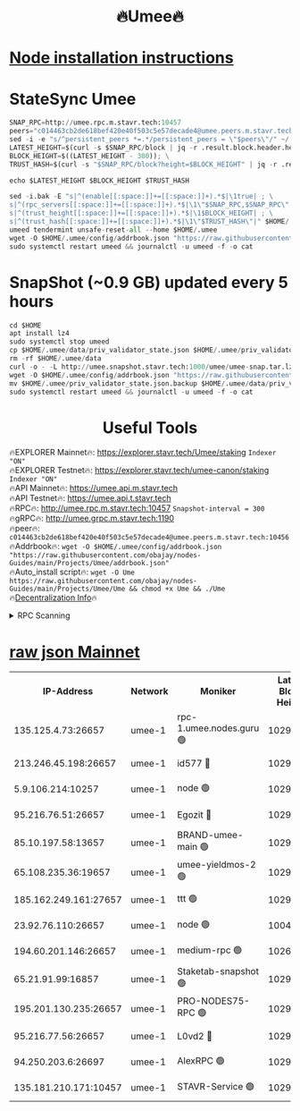 <h1 align="center"> 🔥Umee🔥</h1>


[Node installation instructions](https://github.com/obajay/nodes-Guides/tree/main/Projects/Umee)
=
# StateSync Umee
```python
SNAP_RPC=http://umee.rpc.m.stavr.tech:10457
peers="c014463cb2de618bef420e40f503c5e57decade4@umee.peers.m.stavr.tech:10456"
sed -i -e "s/^persistent_peers *=.*/persistent_peers = \"$peers\"/" ~/.umee/config/config.toml
LATEST_HEIGHT=$(curl -s $SNAP_RPC/block | jq -r .result.block.header.height); \
BLOCK_HEIGHT=$((LATEST_HEIGHT - 300)); \
TRUST_HASH=$(curl -s "$SNAP_RPC/block?height=$BLOCK_HEIGHT" | jq -r .result.block_id.hash)

echo $LATEST_HEIGHT $BLOCK_HEIGHT $TRUST_HASH

sed -i.bak -E "s|^(enable[[:space:]]+=[[:space:]]+).*$|\1true| ; \
s|^(rpc_servers[[:space:]]+=[[:space:]]+).*$|\1\"$SNAP_RPC,$SNAP_RPC\"| ; \
s|^(trust_height[[:space:]]+=[[:space:]]+).*$|\1$BLOCK_HEIGHT| ; \
s|^(trust_hash[[:space:]]+=[[:space:]]+).*$|\1\"$TRUST_HASH\"|" $HOME/.umee/config/config.toml
umeed tendermint unsafe-reset-all --home $HOME/.umee
wget -O $HOME/.umee/config/addrbook.json "https://raw.githubusercontent.com/obajay/nodes-Guides/main/Projects/Umee/addrbook.json"
sudo systemctl restart umeed && journalctl -u umeed -f -o cat
```
# SnapShot (~0.9 GB) updated every 5 hours
```python
cd $HOME
apt install lz4
sudo systemctl stop umeed
cp $HOME/.umee/data/priv_validator_state.json $HOME/.umee/priv_validator_state.json.backup
rm -rf $HOME/.umee/data
curl -o - -L http://umee.snapshot.stavr.tech:1000/umee/umee-snap.tar.lz4 | lz4 -c -d - | tar -x -C $HOME/.umee --strip-components 2
wget -O $HOME/.umee/config/addrbook.json "https://raw.githubusercontent.com/obajay/nodes-Guides/main/Projects/Umee/addrbook.json"
mv $HOME/.umee/priv_validator_state.json.backup $HOME/.umee/data/priv_validator_state.json
sudo systemctl restart umeed && journalctl -u umeed -f -o cat
```
 <h1 align="center"> Useful Tools</h1>

🔥EXPLORER Mainnet🔥:      https://explorer.stavr.tech/Umee/staking             `Indexer "ON"` \
🔥EXPLORER Testnet🔥:        https://explorer.stavr.tech/umee-canon/staking      `Indexer "ON"` \
🔥API Mainnet🔥:                   https://umee.api.m.stavr.tech \
🔥API Testnet🔥:                     https://umee.api.t.stavr.tech \
🔥RPC🔥:                                   http://umee.rpc.m.stavr.tech:10457                     `Snapshot-interval = 300` \
🔥gRPC🔥:                              http://umee.grpc.m.stavr.tech:1190 \
🔥peer🔥:                     `c014463cb2de618bef420e40f503c5e57decade4@umee.peers.m.stavr.tech:10456` \
🔥Addrbook🔥:    ```wget -O $HOME/.umee/config/addrbook.json "https://raw.githubusercontent.com/obajay/nodes-Guides/main/Projects/Umee/addrbook.json"``` \
🔥Auto_install script🔥: ```wget -O Ume https://raw.githubusercontent.com/obajay/nodes-Guides/main/Projects/Umee/Ume && chmod +x Ume && ./Ume``` \
🔥[Decentralization Info](https://github.com/obajay/StateSync-snapshots/tree/main/Projects/Umee/Decentralization)🔥

<details>
<summary>RPC Scanning</summary>

<h2 align="center"> We scan nodes in real time every 4 hours. And we provide the final result of RPC endpoints.
We cannot influence the operation of these nodes in any way. </h2>


```python
If Voting Power is higher than 0 --> then the Node is a validator of the network and may be subject to attack and be a potential threat to the chain.
```
```python
We marked such validators with a red symbol
```

</details>

[raw json Mainnet](https://rpc-check.umeem.stavr.tech/umeem/rpc-umeem-result.json)
=



<table><tr><th>IP-Address</th><th>Network</th><th>Moniker</th><th>Latest Block Height</th><th>Earliest Block Height</th><th>Catching Up</th><th>Tx Index</th><th>Voting Power</th><th>Scan Time</th></tr><tr><td>135.125.4.73:26657</td><td>umee-1</td><td>rpc-1.umee.nodes.guru 🟢</td><td>10294452</td><td>5167386</td><td>False</td><td>on</td><td>0</td><td>2024-01-25T12:01:15.069586634UTC</td></tr><tr><td>213.246.45.198:26657</td><td>umee-1</td><td>id577 🔴</td><td>10294438</td><td>7100001</td><td>False</td><td>on</td><td>35104858</td><td>2024-01-25T11:59:55.331792815UTC</td></tr><tr><td>5.9.106.214:10257</td><td>umee-1</td><td>node 🟢</td><td>10294448</td><td>7942001</td><td>False</td><td>on</td><td>0</td><td>2024-01-25T12:00:51.897793834UTC</td></tr><tr><td>95.216.76.51:26657</td><td>umee-1</td><td>Egozit 🔴</td><td>10294452</td><td>8262001</td><td>False</td><td>off</td><td>38381721</td><td>2024-01-25T12:01:14.766414688UTC</td></tr><tr><td>85.10.197.58:13657</td><td>umee-1</td><td>BRAND-umee-main 🟢</td><td>10294441</td><td>8427832</td><td>False</td><td>on</td><td>0</td><td>2024-01-25T12:00:11.530627003UTC</td></tr><tr><td>65.108.235.36:19657</td><td>umee-1</td><td>umee-yieldmos-2 🟢</td><td>10294432</td><td>9575548</td><td>False</td><td>on</td><td>0</td><td>2024-01-25T11:59:17.907448652UTC</td></tr><tr><td>185.162.249.161:27657</td><td>umee-1</td><td>ttt 🟢</td><td>10294445</td><td>9733423</td><td>False</td><td>on</td><td>0</td><td>2024-01-25T12:00:38.931929656UTC</td></tr><tr><td>23.92.76.110:26657</td><td>umee-1</td><td>node 🟢</td><td>10046600</td><td>9953901</td><td>False</td><td>on</td><td>0</td><td>2024-01-25T12:01:55.753365601UTC</td></tr><tr><td>194.60.201.146:26657</td><td>umee-1</td><td>medium-rpc 🟢</td><td>10266031</td><td>9984137</td><td>False</td><td>on</td><td>0</td><td>2024-01-25T12:00:02.720820671UTC</td></tr><tr><td>65.21.91.99:16857</td><td>umee-1</td><td>Staketab-snapshot 🟢</td><td>10294443</td><td>9992001</td><td>False</td><td>off</td><td>0</td><td>2024-01-25T12:00:24.205843889UTC</td></tr><tr><td>195.201.130.235:26657</td><td>umee-1</td><td>PRO-NODES75-RPC 🟢</td><td>10294447</td><td>10194447</td><td>False</td><td>on</td><td>0</td><td>2024-01-25T12:00:47.357083292UTC</td></tr><tr><td>95.216.77.56:26657</td><td>umee-1</td><td>L0vd2 🔴</td><td>10294455</td><td>10194455</td><td>False</td><td>off</td><td>37496614</td><td>2024-01-25T12:01:32.249760893UTC</td></tr><tr><td>94.250.203.6:26697</td><td>umee-1</td><td>AlexRPC 🟢</td><td>10294439</td><td>10260001</td><td>False</td><td>on</td><td>0</td><td>2024-01-25T12:00:07.166787121UTC</td></tr><tr><td>135.181.210.171:10457</td><td>umee-1</td><td>STAVR-Service 🟢</td><td>10294453</td><td>10292394</td><td>False</td><td>on</td><td>0</td><td>2024-01-25T12:01:23.674651221UTC</td></tr></table>
